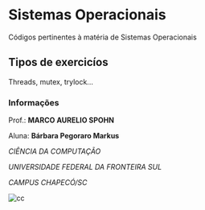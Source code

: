 # Sistemas Operacionais

Códigos pertinentes à matéria de Sistemas Operacionais

## Tipos de exercicíos

Threads, mutex, trylock...

### Informações

Prof.: **MARCO AURELIO SPOHN**

Aluna: **Bárbara Pegoraro Markus**

*CIÊNCIA DA COMPUTAÇÃO*

*UNIVERSIDADE FEDERAL DA FRONTEIRA SUL*

*CAMPUS CHAPECÓ/SC*

![cc](https://i.imgur.com/wdSPfgK.png)

